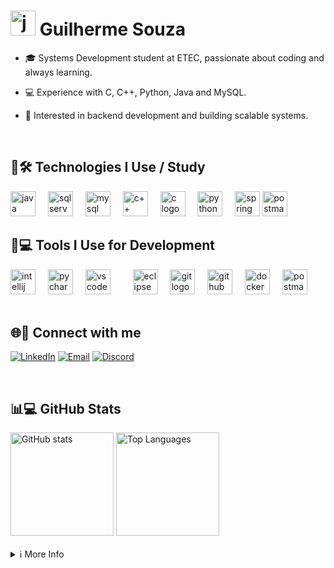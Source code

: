 
<h1>
  <img src="https://cdn.jsdelivr.net/gh/devicons/devicon/icons/java/java-original-wordmark.svg" 
       height="40" 
       alt="java logo" />
  Guilherme Souza
</h1>



<p align="justify">  
  
  - 🎓 Systems Development student at ETEC, passionate about coding and always learning.
  
  - 💻 Experience with C, C++, Python, Java and MySQL.
   
  - 🚀 Interested in backend development and building scalable systems.
</p> 

<br>  


<h2>🚀🛠️ Technologies I Use / Study</h2>

<div align="left">
  <img src="https://cdn.jsdelivr.net/gh/devicons/devicon/icons/java/java-original-wordmark.svg" height="40" alt="java logo" />
  <img width="12" />
  <img src="https://cdn.jsdelivr.net/gh/devicons/devicon/icons/microsoftsqlserver/microsoftsqlserver-plain.svg" height="40" alt="sqlserver logo" />
  <img width="12" />
  <img src="https://cdn.jsdelivr.net/gh/devicons/devicon/icons/mysql/mysql-plain-wordmark.svg" height="40" alt="mysql logo" />
  <img width="12" />
  <img src="https://cdn.jsdelivr.net/gh/devicons/devicon/icons/cplusplus/cplusplus-plain.svg" height="40" alt="c++ logo" />
  <img width="12" />
  <img src="https://cdn.jsdelivr.net/gh/devicons/devicon/icons/c/c-original.svg" height="40" alt="c logo" />
  <img width="12" />
  <img src="https://cdn.jsdelivr.net/gh/devicons/devicon/icons/python/python-original.svg" height="40" alt="python logo" />
  <img width="12" />
  <img src="https://cdn.jsdelivr.net/gh/devicons/devicon/icons/spring/spring-original.svg" height="40" alt="spring logo" />
  <img src="https://cdn.jsdelivr.net/gh/devicons/devicon/icons/postman/postman-original.svg" height="40" alt="postman logo" />
</div>

<h2>🧰💻 Tools I Use for Development</h2>

<div align="left">
  <img src="https://cdn.jsdelivr.net/gh/devicons/devicon/icons/intellij/intellij-original.svg" height="40" alt="intellij logo" />
  <img width="12" />
  <img src="https://cdn.jsdelivr.net/gh/devicons/devicon/icons/pycharm/pycharm-original.svg" height="40" alt="pycharm logo" />
  <img width="12" />
  <img src="https://cdn.jsdelivr.net/gh/devicons/devicon/icons/vscode/vscode-original.svg" height="40" alt="vscode logo" />
  <img width="12" />
  <img width="12" />
  <img src="https://cdn.jsdelivr.net/gh/devicons/devicon/icons/eclipse/eclipse-original.svg" height="40" alt="eclipse logo" />
  <img width="12" />
  <img src="https://cdn.jsdelivr.net/gh/devicons/devicon/icons/git/git-original.svg" height="40" alt="git logo" />
  <img width="12" />
  <img src="https://cdn.jsdelivr.net/gh/devicons/devicon/icons/github/github-original.svg" height="40" alt="github logo" />
  <img width="12" />
  <img src="https://cdn.jsdelivr.net/gh/devicons/devicon/icons/docker/docker-original.svg" height="40" alt="docker logo" />
  <img width="12" />
  <img src="https://cdn.jsdelivr.net/gh/devicons/devicon/icons/postman/postman-original.svg" height="40" alt="postman logo" />
</div>


<br>  

<h2>🌐🔗 Connect with me</h2>

[![LinkedIn](https://img.shields.io/badge/-LinkedIn-000?style=for-the-badge&logo=linkedin&logoColor=white)](https://www.linkedin.com/in/guilhermesouzadev)
[![Email](https://img.shields.io/badge/-Email-000?style=for-the-badge&logo=gmail&logoColor=white)](mailto:guilherme.on.souza@outlook.com)
[![Discord](https://img.shields.io/badge/-Discord-000?style=for-the-badge&logo=discord&logoColor=white)](https://discord.com/users/illuminatedsouza)
<div align="left">

<br>

<h2>📊💻 GitHub Stats</h2>
  
  <img src="https://github-readme-stats.vercel.app/api?username=SOUZZDEV&theme=dracula&show_icons=true&include_all_commits=true&count_private=true&hide_title=false&hide_border=false&line_height=25" height="165" alt="GitHub stats" />
  <img src="https://github-readme-stats.vercel.app/api/top-langs/?username=SOUZZDEV&layout=compact&theme=dracula&hide_border=false" height="165" alt="Top Languages" />
</div>

<br>

<details align="left">  
  <summary>ℹ️ More Info</summary>   🛡️ Badges by <a href="https://shields.io/">shields.io</a><br>

📈 GitHub Stats by <a href="https://github.com/anuraghazra/github-readme-stats">anuraghazra</a><br>

🧑‍💻 Developer vector created by <a href="https://www.freepik.com/vectors/developer">storyset - www.freepik.com</a> (edited by author)
